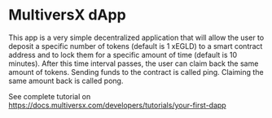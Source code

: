 # MultiversX dApp

This app is a very simple decentralized application that will allow the user to deposit a specific number of tokens (default is 1 xEGLD) to a smart contract address and to lock them for a specific amount of time (default is 10 minutes). After this time interval passes, the user can claim back the same amount of tokens. Sending funds to the contract is called ping. Claiming the same amount back is called pong.

See complete tutorial on https://docs.multiversx.com/developers/tutorials/your-first-dapp